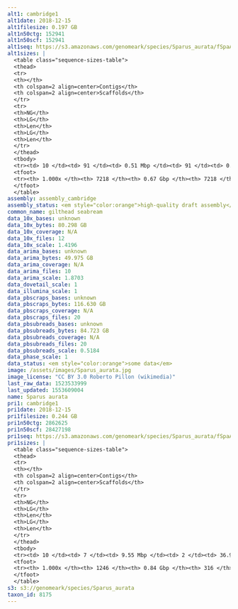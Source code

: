 ```yaml
---
alt1: cambridge1
alt1date: 2018-12-15
alt1filesize: 0.197 GB
alt1n50ctg: 152941
alt1n50scf: 152941
alt1seq: https://s3.amazonaws.com/genomeark/species/Sparus_aurata/fSpaAur1/assembly_cambridge/fSpaAur1.alt.asm.20181215.fasta.gz
alt1sizes: |
  <table class="sequence-sizes-table">
  <thead>
  <tr>
  <th></th>
  <th colspan=2 align=center>Contigs</th>
  <th colspan=2 align=center>Scaffolds</th>
  </tr>
  <tr>
  <th>NG</th>
  <th>LG</th>
  <th>Len</th>
  <th>LG</th>
  <th>Len</th>
  </tr>
  </thead>
  <tbody>
  <tr><td> 10 </td><td> 91 </td><td> 0.51 Mbp </td><td> 91 </td><td> 0.51 Mbp </td></tr>  <tr><td> 20 </td><td> 256 </td><td> 0.34 Mbp </td><td> 256 </td><td> 0.34 Mbp </td></tr>  <tr><td> 30 </td><td> 484 </td><td> 0.25 Mbp </td><td> 484 </td><td> 0.25 Mbp </td></tr>  <tr><td> 40 </td><td> 788 </td><td> 0.19 Mbp </td><td> 788 </td><td> 0.19 Mbp </td></tr>  <tr style="background-color:#cccccc;"><td> 50 </td><td> 1179 </td><td> 0.15 Mbp </td><td> 1179 </td><td> 0.15 Mbp </td></tr>  <tr><td> 60 </td><td> 1679 </td><td> 0.12 Mbp </td><td> 1679 </td><td> 0.12 Mbp </td></tr>  <tr><td> 70 </td><td> 2339 </td><td> 87.86 Kbp </td><td> 2339 </td><td> 87.86 Kbp </td></tr>  <tr><td> 80 </td><td> 3227 </td><td> 64.19 Kbp </td><td> 3227 </td><td> 64.19 Kbp </td></tr>  <tr><td> 90 </td><td> 4527 </td><td> 40.95 Kbp </td><td> 4527 </td><td> 40.95 Kbp </td></tr>  <tr><td> 100 </td><td> 7217 </td><td> 125  bp </td><td> 7217 </td><td> 125  bp </td></tr>  </tbody>
  <tfoot>
  <tr><th> 1.000x </th><th> 7218 </th><th> 0.67 Gbp </th><th> 7218 </th><th> 0.67 Gbp </th></tr>
  </tfoot>
  </table>
assembly: assembly_cambridge
assembly_status: <em style="color:orange">high-quality draft assembly</em>
common_name: gilthead seabream
data_10x_bases: unknown
data_10x_bytes: 80.298 GB
data_10x_coverage: N/A
data_10x_files: 12
data_10x_scale: 1.4196
data_arima_bases: unknown
data_arima_bytes: 49.975 GB
data_arima_coverage: N/A
data_arima_files: 10
data_arima_scale: 1.8703
data_dovetail_scale: 1
data_illumina_scale: 1
data_pbscraps_bases: unknown
data_pbscraps_bytes: 116.630 GB
data_pbscraps_coverage: N/A
data_pbscraps_files: 20
data_pbsubreads_bases: unknown
data_pbsubreads_bytes: 84.723 GB
data_pbsubreads_coverage: N/A
data_pbsubreads_files: 20
data_pbsubreads_scale: 0.5184
data_phase_scale: 1
data_status: <em style="color:orange">some data</em>
image: /assets/images/Sparus_aurata.jpg
image_license: "CC BY 3.0 Roberto Pillon (wikimedia)"
last_raw_data: 1523533999
last_updated: 1553609004
name: Sparus aurata
pri1: cambridge1
pri1date: 2018-12-15
pri1filesize: 0.244 GB
pri1n50ctg: 2862625
pri1n50scf: 28427198
pri1seq: https://s3.amazonaws.com/genomeark/species/Sparus_aurata/fSpaAur1/assembly_cambridge/fSpaAur1.pri.asm.20181215.fasta.gz
pri1sizes: |
  <table class="sequence-sizes-table">
  <thead>
  <tr>
  <th></th>
  <th colspan=2 align=center>Contigs</th>
  <th colspan=2 align=center>Scaffolds</th>
  </tr>
  <tr>
  <th>NG</th>
  <th>LG</th>
  <th>Len</th>
  <th>LG</th>
  <th>Len</th>
  </tr>
  </thead>
  <tbody>
  <tr><td> 10 </td><td> 7 </td><td> 9.55 Mbp </td><td> 2 </td><td> 36.91 Mbp </td></tr>  <tr><td> 20 </td><td> 17 </td><td> 7.24 Mbp </td><td> 4 </td><td> 33.40 Mbp </td></tr>  <tr><td> 30 </td><td> 31 </td><td> 5.24 Mbp </td><td> 7 </td><td> 30.13 Mbp </td></tr>  <tr><td> 40 </td><td> 49 </td><td> 4.03 Mbp </td><td> 10 </td><td> 29.08 Mbp </td></tr>  <tr style="background-color:#cccccc;"><td> 50 </td><td> 74 </td><td style="background-color:#88ff88;"> 2.86 Mbp </td><td> 12 </td><td style="background-color:#88ff88;"> 28.43 Mbp </td></tr>  <tr><td> 60 </td><td> 108 </td><td> 2.12 Mbp </td><td> 15 </td><td> 26.42 Mbp </td></tr>  <tr><td> 70 </td><td> 158 </td><td> 1.29 Mbp </td><td> 19 </td><td> 23.82 Mbp </td></tr>  <tr><td> 80 </td><td> 247 </td><td> 0.71 Mbp </td><td> 23 </td><td> 12.14 Mbp </td></tr>  <tr><td> 90 </td><td> 431 </td><td> 0.30 Mbp </td><td> 42 </td><td> 2.05 Mbp </td></tr>  <tr><td> 100 </td><td> 1245 </td><td> 2  bp </td><td> 315 </td><td> 20.72 Kbp </td></tr>  </tbody>
  <tfoot>
  <tr><th> 1.000x </th><th> 1246 </th><th> 0.84 Gbp </th><th> 316 </th><th> 0.84 Gbp </th></tr>
  </tfoot>
  </table>
s3: s3://genomeark/species/Sparus_aurata
taxon_id: 8175
---
```

